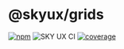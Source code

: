 # @skyux/grids

[![npm](https://img.shields.io/npm/v/@skyux/grids.svg)](https://www.npmjs.com/package/@skyux/grids)
![SKY UX CI](https://github.com/blackbaud/skyux-grids/workflows/SKY%20UX%20CI/badge.svg)
[![coverage](https://codecov.io/gh/blackbaud/skyux-grids/branch/master/graphs/badge.svg?branch=master)](https://codecov.io/gh/blackbaud/skyux-grids/branch/master)
